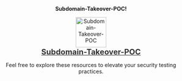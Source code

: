 <b><p align="center"> Subdomain-Takeover-POC! </p></b>

<p align="center">
    <a href="https://0xlipon.github.io/Defacement/" target="_blank">
        <img src="https://img.icons8.com/ios-filled/50/000000/bug.png" alt="Subdomain-Takeover-POC" style="width: 80px; height: auto; transition: transform 0.3s ease;"/>
        <br/>
        <span style="font-size: 20px; font-weight: bold; color: #333;">Subdomain-Takeover-POC</span>
    </a>
</p>

<p align="center">Feel free to explore these resources to elevate your security testing practices.</p>
